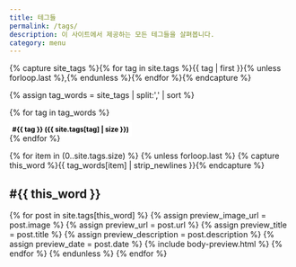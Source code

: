 ```yaml
---
title: 테그들
permalink: /tags/
description: 이 사이트에서 제공하는 모든 테그들을 살펴봅니다.
category: menu
---
```

{% capture site_tags %}{% for tag in site.tags %}{{ tag | first }}{% unless forloop.last %},{% endunless %}{% endfor %}{% endcapture %}
<!-- site_tags: {{ site_tags }} -->
{% assign tag_words = site_tags | split:',' | sort %}
<!-- tag_words: {{ tag_words }} -->

<div id="tags">
  <p>
  {% for tag in tag_words %}
    <div class="tag_btn">
      <a style="background-color: #ffffff; color:#000000; padding: 5px 5px; font-size: 12px; font-weight: bold; text-decoration: none;" href="#{{ tag | cgi_escape }}">
    #{{ tag }} ({{ site.tags[tag] | size }})</a>
    </div>
  {% endfor %}
    <div style="clear: both;"></div>
  </p>

  {% for item in (0..site.tags.size) %}
    {% unless forloop.last %}
      {% capture this_word %}{{ tag_words[item] | strip_newlines }}{% endcapture %}
      <h2 id="{{ this_word | cgi_escape }}">#{{ this_word }}</h2>
      {% for post in site.tags[this_word] %}
        {% assign preview_image_url = post.image %}
        {% assign preview_url = post.url %}
        {% assign preview_title = post.title %}
        {% assign preview_description = post.description %}
        {% assign preview_date = post.date %}
        {% include body-preview.html %}
      {% endfor %}
    {% endunless %}
  {% endfor %}
</div>
